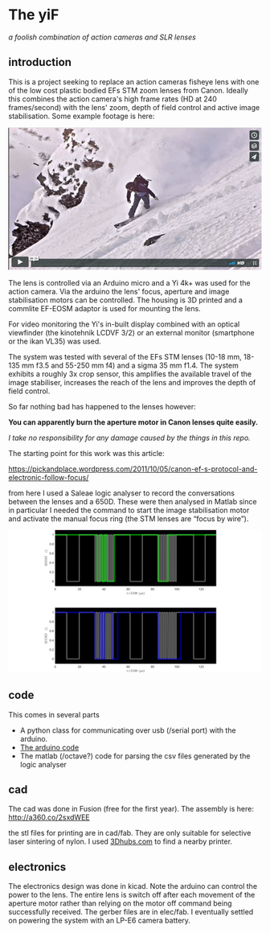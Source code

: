# The yiF
*a foolish combination of action cameras and SLR lenses*

## introduction 

This is a project seeking to replace an action cameras fisheye lens with one of the low cost plastic bodied EFs STM zoom lenses from Canon.  Ideally this combines the action camera's high frame rates (HD at 240 frames/second) with the lens' zoom, depth of field control and active image stabilisation.  Some example footage is here:

[![example footage](doc/media/martin.png)](https://vimeo.com/224622844)


 
The lens is controlled via an Arduino micro and a Yi 4k+ was used for the action camera.  Via the arduino the lens' focus, aperture and image stabilisation motors can be controlled.  The housing is 3D printed and a commlite EF-EOSM adaptor is used for mounting the lens.

For video monitoring the Yi's in-built display combined with an optical viewfinder (the kinotehnik LCDVF 3/2) or an external monitor (smartphone or the ikan VL35) was used.  

The system was tested with several of the EFs STM lenses (10-18 mm, 18-135 mm f3.5 and 55-250 mm f4) and a sigma 35 mm f1.4. The system exhibits a roughly 3x crop sensor, this amplifies the available travel of the image stabiliser, increases the reach of the lens and improves the depth of field control.  

So far nothing bad has happened to the lenses however: 

**You can apparently burn the aperture motor in Canon lenses quite easily.**

*I take no responsibility for any damage caused by the things in this repo.*

The starting point for this work was this article:

https://pickandplace.wordpress.com/2011/10/05/canon-ef-s-protocol-and-electronic-follow-focus/

from here I used a Saleae logic analyser to record the conversations between the lenses and a 650D.  These were then analysed in Matlab since in particular I needed the command to start the image stabilisation motor and activate the manual focus ring (the STM lenses are “focus by wire”).


![assy](doc/media/anim.gif)


## code

This comes in several parts

* A python class for communicating over usb (/serial port) with the arduino.
* [The arduino code](https://github.com/colinRawlings/yiFu)
* The matlab (/octave?) code for parsing the csv files generated by the logic analyser


## cad

The cad was done in Fusion (free for the first year).  The assembly is here: http://a360.co/2sxdWEE

the stl files for printing are in cad/fab.  They are only suitable for selective laser sintering of nylon.  I used [3Dhubs.com](https://www.3dhubs.com) to find a nearby printer.


## electronics

The electronics design was done in kicad.  Note the arduino can control the power to the lens.  The entire lens is switch off after each movement of the aperture motor rather than relying on the motor off command being successfully received.  The gerber files are in elec/fab.  I eventually settled on powering the system with an LP-E6 camera battery.






